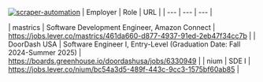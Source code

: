 [![scraper-automation](https://github.com/azad-ali786/Job_Openings/actions/workflows/scraper-automation.yml/badge.svg)](https://github.com/azad-ali786/Job_Openings/actions/workflows/scraper-automation.yml)
| Employer | Role | URL |
| --- | --- | --- |






























































































| mastrics | Software Development Engineer, Amazon Connect | https://jobs.lever.co/mastrics/461da660-d877-4937-91ed-2eb47f34cc7b |
| DoorDash USA | Software Engineer I, Entry-Level (Graduation Date: Fall 2024-Summer 2025) | https://boards.greenhouse.io/doordashusa/jobs/6330949 |
| nium | SDE I | https://jobs.lever.co/nium/bc54a3d5-489f-443c-9cc3-1575bf60ab85 |